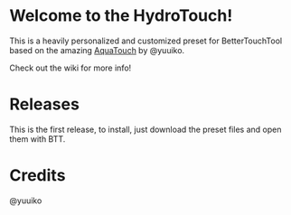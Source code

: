 Welcome to the HydroTouch!
===========================

This is a heavily personalized and customized preset for BetterTouchTool based on the amazing [AquaTouch](https://community.folivora.ai/c/setup-preset-sharing/aquatouch) by @yuuiko.

Check out the wiki for more info!

Releases
========
This is the first release, to install, just download the preset files and open them with BTT.

Credits
==
@yuuiko
